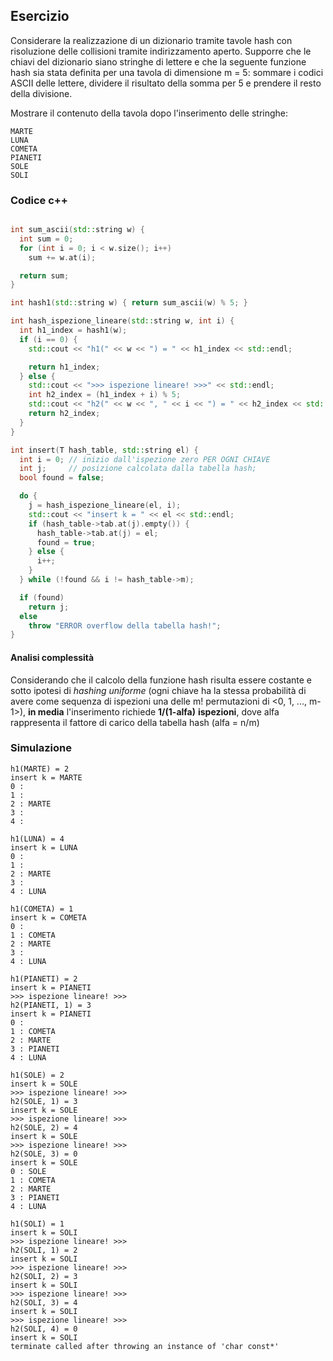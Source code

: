 ## Esercizio

Considerare la realizzazione di un dizionario tramite tavole hash con risoluzione delle collisioni tramite indirizzamento aperto. Supporre che le chiavi del dizionario siano stringhe di lettere e che la seguente funzione hash sia stata definita per una tavola di dimensione m = 5: sommare i codici ASCII delle lettere, dividere il risultato della somma per 5 e prendere il resto della divisione.

Mostrare il contenuto della tavola dopo l'inserimento delle stringhe:

```
MARTE
LUNA
COMETA
PIANETI
SOLE
SOLI
```

### Codice c++

```c++

int sum_ascii(std::string w) {
  int sum = 0;
  for (int i = 0; i < w.size(); i++)
    sum += w.at(i);

  return sum;
}

int hash1(std::string w) { return sum_ascii(w) % 5; }

int hash_ispezione_lineare(std::string w, int i) {
  int h1_index = hash1(w);
  if (i == 0) {
    std::cout << "h1(" << w << ") = " << h1_index << std::endl;

    return h1_index;
  } else {
    std::cout << ">>> ispezione lineare! >>>" << std::endl;
    int h2_index = (h1_index + i) % 5;
    std::cout << "h2(" << w << ", " << i << ") = " << h2_index << std::endl;
    return h2_index;
  }
}

int insert(T hash_table, std::string el) {
  int i = 0; // inizio dall'ispezione zero PER OGNI CHIAVE
  int j;     // posizione calcolata dalla tabella hash;
  bool found = false;

  do {
    j = hash_ispezione_lineare(el, i);
    std::cout << "insert k = " << el << std::endl;
    if (hash_table->tab.at(j).empty()) {
      hash_table->tab.at(j) = el;
      found = true;
    } else {
      i++;
    }
  } while (!found && i != hash_table->m);

  if (found)
    return j;
  else
    throw "ERROR overflow della tabella hash!";
}
```

#### Analisi complessità

Considerando che il calcolo della funzione hash risulta essere costante e sotto ipotesi di _hashing uniforme_ (ogni chiave ha la stessa probabilità di avere come sequenza di ispezioni una delle m! permutazioni di <0, 1, ..., m-1>), **in media** l'inserimento richiede **1/(1-alfa)** **ispezioni**, dove alfa rappresenta il fattore di carico della tabella hash (alfa = n/m)

### Simulazione

```
h1(MARTE) = 2
insert k = MARTE
0 : 
1 : 
2 : MARTE
3 : 
4 : 

h1(LUNA) = 4
insert k = LUNA
0 : 
1 : 
2 : MARTE
3 : 
4 : LUNA

h1(COMETA) = 1
insert k = COMETA
0 : 
1 : COMETA
2 : MARTE
3 : 
4 : LUNA

h1(PIANETI) = 2
insert k = PIANETI
>>> ispezione lineare! >>>
h2(PIANETI, 1) = 3
insert k = PIANETI
0 : 
1 : COMETA
2 : MARTE
3 : PIANETI
4 : LUNA

h1(SOLE) = 2
insert k = SOLE
>>> ispezione lineare! >>>
h2(SOLE, 1) = 3
insert k = SOLE
>>> ispezione lineare! >>>
h2(SOLE, 2) = 4
insert k = SOLE
>>> ispezione lineare! >>>
h2(SOLE, 3) = 0
insert k = SOLE
0 : SOLE
1 : COMETA
2 : MARTE
3 : PIANETI
4 : LUNA

h1(SOLI) = 1
insert k = SOLI
>>> ispezione lineare! >>>
h2(SOLI, 1) = 2
insert k = SOLI
>>> ispezione lineare! >>>
h2(SOLI, 2) = 3
insert k = SOLI
>>> ispezione lineare! >>>
h2(SOLI, 3) = 4
insert k = SOLI
>>> ispezione lineare! >>>
h2(SOLI, 4) = 0
insert k = SOLI
terminate called after throwing an instance of 'char const*'
```

